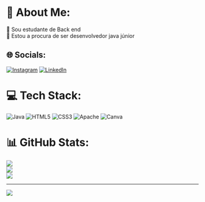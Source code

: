 # 💫 About Me:
🔭 Sou estudante de Back end<br>👯 Estou a procura de ser desenvolvedor java júnior 


## 🌐 Socials:
[![Instagram](https://img.shields.io/badge/Instagram-%23E4405F.svg?logo=Instagram&logoColor=white)](https://instagram.com/https://www.instagram.com/paivarauul/) [![LinkedIn](https://img.shields.io/badge/LinkedIn-%230077B5.svg?logo=linkedin&logoColor=white)](https://linkedin.com/in/https://www.linkedin.com/in/raul-paiva-13306b23a/) 

# 💻 Tech Stack:
![Java](https://img.shields.io/badge/java-%23ED8B00.svg?style=for-the-badge&logo=java&logoColor=white) ![HTML5](https://img.shields.io/badge/html5-%23E34F26.svg?style=for-the-badge&logo=html5&logoColor=white) ![CSS3](https://img.shields.io/badge/css3-%231572B6.svg?style=for-the-badge&logo=css3&logoColor=white) ![Apache](https://img.shields.io/badge/apache-%23D42029.svg?style=for-the-badge&logo=apache&logoColor=white) ![Canva](https://img.shields.io/badge/Canva-%2300C4CC.svg?style=for-the-badge&logo=Canva&logoColor=white)
# 📊 GitHub Stats:
![](https://github-readme-stats.vercel.app/api?username=paivarauul&theme=radical&hide_border=false&include_all_commits=false&count_private=false)<br/>
![](https://github-readme-streak-stats.herokuapp.com/?user=paivarauul&theme=radical&hide_border=false)<br/>
![](https://github-readme-stats.vercel.app/api/top-langs/?username=paivarauul&theme=radical&hide_border=false&include_all_commits=false&count_private=false&layout=compact)

---
[![](https://visitcount.itsvg.in/api?id=paivarauul&icon=0&color=0)](https://visitcount.itsvg.in)

<!-- Proudly created with GPRM ( https://gprm.itsvg.in ) -->
